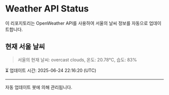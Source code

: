 
# Weather API Status

이 리포지토리는 OpenWeather API를 사용하여 서울의 날씨 정보를 자동으로 업데이트합니다.

## 현재 서울 날씨
> 서울의 현재 날씨: overcast clouds, 온도: 20.78°C, 습도: 83%

⏳ 업데이트 시간: 2025-06-24 22:16:20 (UTC)

---
자동 업데이트 봇에 의해 관리됩니다.

